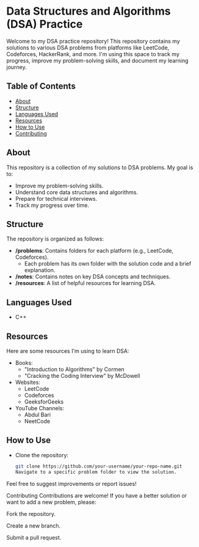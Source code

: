 # Data Structures and Algorithms (DSA) Practice

Welcome to my DSA practice repository! This repository contains my solutions to various DSA problems from platforms like LeetCode, Codeforces, HackerRank, and more. I'm using this space to track my progress, improve my problem-solving skills, and document my learning journey.

## Table of Contents
- [About](#about)
- [Structure](#structure)
- [Languages Used](#languages-used)
- [Resources](#resources)
- [How to Use](#how-to-use)
- [Contributing](#contributing)

## About
This repository is a collection of my solutions to DSA problems. My goal is to:
- Improve my problem-solving skills.
- Understand core data structures and algorithms.
- Prepare for technical interviews.
- Track my progress over time.

## Structure
The repository is organized as follows:
- **/problems**: Contains folders for each platform (e.g., LeetCode, Codeforces).
  - Each problem has its own folder with the solution code and a brief explanation.
- **/notes**: Contains notes on key DSA concepts and techniques.
- **/resources**: A list of helpful resources for learning DSA.

## Languages Used
- C++

## Resources
Here are some resources I'm using to learn DSA:
- Books:
  - "Introduction to Algorithms" by Cormen
  - "Cracking the Coding Interview" by McDowell
- Websites:
  - LeetCode
  - Codeforces
  - GeeksforGeeks
- YouTube Channels:
  - Abdul Bari
  - NeetCode

## How to Use
- Clone the repository:
  ```bash
  git clone https://github.com/your-username/your-repo-name.git
  Navigate to a specific problem folder to view the solution.

Feel free to suggest improvements or report issues!

Contributing
Contributions are welcome! If you have a better solution or want to add a new problem, please:

Fork the repository.

Create a new branch.

Submit a pull request.
